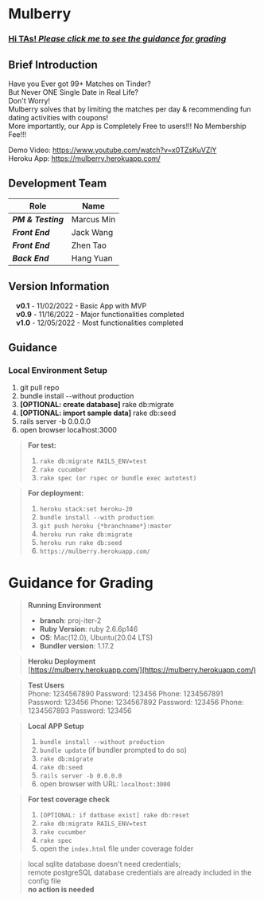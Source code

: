 # Mulberry


### [**Hi TAs!** _Please click me to see the guidance for grading_](#guidance-for-grading)


## Brief Introduction

Have you Ever got 99+ Matches on Tinder?  
But Never ONE Single Date in Real Life?  
Don't Worry!  
Mulberry solves that by limiting the matches per day & recommending fun dating activities with coupons!  
More importantly, our App is Completely Free to users!!! No Membership Fee!!!  
  
Demo Video: https://www.youtube.com/watch?v=x0TZsKuVZlY  
Heroku App: https://mulberry.herokuapp.com/

## Development Team

| Role                      | Name               |
|---------------------------|--------------------|
| ***PM & Testing***        | Marcus Min         |
| ***Front End***           | Jack Wang          |
| ***Front End***           | Zhen Tao           |
| ***Back End***            | Hang Yuan          |


## Version Information

&nbsp;&nbsp;&nbsp;&nbsp;**v0.1** - 11/02/2022 - Basic App with MVP  
&nbsp;&nbsp;&nbsp;&nbsp;**v0.9** - 11/16/2022 - Major functionalities completed  
&nbsp;&nbsp;&nbsp;&nbsp;**v1.0** - 12/05/2022 - Most functionalities completed

## Guidance
### Local Environment Setup
1. git pull repo
2. bundle install --without production
3. **[OPTIONAL: create database]** rake db:migrate
4. **[OPTIONAL: import sample data]** rake db:seed
5. rails server -b 0.0.0.0 
6. open browser localhost:3000

> **For test:**  
> 1. `rake db:migrate RAILS_ENV=test`   
> 2. `rake cucumber`
> 3. `rake spec (or rspec or bundle exec autotest)`  
  
> **For deployment:**  
> 1. `heroku stack:set heroku-20`  
> 2. `bundle install --with production`
> 3. `git push heroku {*branchname*}:master`  
> 4. `heroku run rake db:migrate`  
> 5. `heroku run rake db:seed`  
> 6. `https://mulberry.herokuapp.com/`


# Guidance for Grading
> **Running Environment**
> * **branch**: proj-iter-2
> * **Ruby Version**: ruby 2.6.6p146
> * **OS**: Mac(12.0), Ubuntu(20.04 LTS)
> * **Bundler version**: 1.17.2

> **Heroku Deployment**  
> [https://mulberry.herokuapp.com/](https://mulberry.herokuapp.com/)

> **Test Users**  
> Phone: 1234567890 Password: 123456
> Phone: 1234567891 Password: 123456
> Phone: 1234567892 Password: 123456
> Phone: 1234567893 Password: 123456

> **Local APP Setup**
> 1. `bundle install --without production`
> 2. `bundle update` (if bundler prompted to do so)
> 3. `rake db:migrate`
> 4. `rake db:seed`
> 5. `rails server -b 0.0.0.0`
> 6. open browser with URL: `localhost:3000`

> **For test coverage check**
> 1. `[OPTIONAL: if datbase exist] rake db:reset`
> 2. `rake db:migrate RAILS_ENV=test`   
> 3. `rake cucumber`
> 4. `rake spec`
> 5. open the `index.html` file under coverage folder

>
> local sqlite database doesn't need credentials;  
> remote postgreSQL database credentials are already included in the config file  
> **no action is needed**
>
